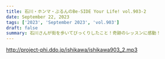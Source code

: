 ```yaml
---
title: 石川・ホンマ・ぶるんのBe-SIDE Your Life! vol.903-2
date: September 22, 2023
tags: ['2023', 'September 2023', 'vol.903']
draft: false
summary: 石川さんが街を歩いてびっくりしたこと！奇跡のレッスンに感動！
---
```


http://project-phi.ddo.jp/ishikawa/ishikawa903_2.mp3